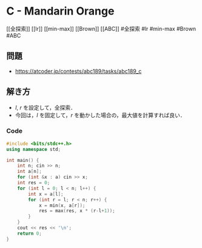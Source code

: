 # C - Mandarin Orange
[[全探索]] [[lr]] [[min-max]] [[Brown]] [[ABC]]
#全探索 #lr #min-max #Brown #ABC 

## 問題
- https://atcoder.jp/contests/abc189/tasks/abc189_c

## 解き方
- $l,\ r$ を設定して，全探索．
- 今回は，$l$ を固定して，$r$ を動かした場合の，最大値を計算すれば良い．

### Code
```c++
#include <bits/stdc++.h>
using namespace std;

int main() {
	int n; cin >> n;
	int a[n];
	for (int &x : a) cin >> x;
	int res = 0;
	for (int l = 0; l < n; l++) {
		int x = a[l];
		for (int r = l; r < n; r++) {
			x = min(x, a[r]);
			res = max(res, x * (r-l+1));
		}
	}
	cout << res << '\n';
	return 0;
}
```
